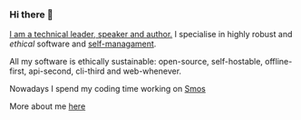 ### Hi there 👋

[I am a technical leader, speaker and author.](https://cs-syd.eu/cv)
I specialise in highly robust and _ethical_ software and [self-managament](https://cs-syd.eu/self-management).

All my software is ethically sustainable: open-source, self-hostable, offline-first, api-second, cli-third and web-whenever.

Nowadays I spend my coding time working on [Smos](https://smos.cs-syd.eu)

More about me [here](https://cs-syd.eu)
